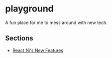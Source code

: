 # playground

A fun place for me to mess around with new tech.

## Sections

* [React 16's New Features](react-16-new-features)
